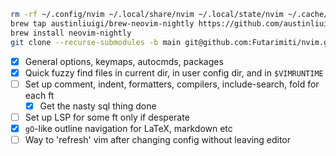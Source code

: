 ```bash
rm -rf ~/.config/nvim ~/.local/share/nvim ~/.local/state/nvim ~/.cache/nvim
brew tap austinliuigi/brew-neovim-nightly https://github.com/austinliuigi/brew-neovim-nightly.git
brew install neovim-nightly
git clone --recurse-submodules -b main git@github.com:Futarimiti/nvim.git ~/.config/nvim
```

- [x] General options, keymaps, autocmds, packages
- [x] Quick fuzzy find files in current dir, in user config dir, and in `$VIMRUNTIME`
- [ ] Set up comment, indent, formatters, compilers, include-search, fold for each ft
    - [x] Get the nasty sql thing done
- [ ] Set up LSP for some ft only if desperate
- [x] `gO`-like outline navigation for LaTeX, markdown etc
- [ ] Way to 'refresh' vim after changing config without leaving editor
